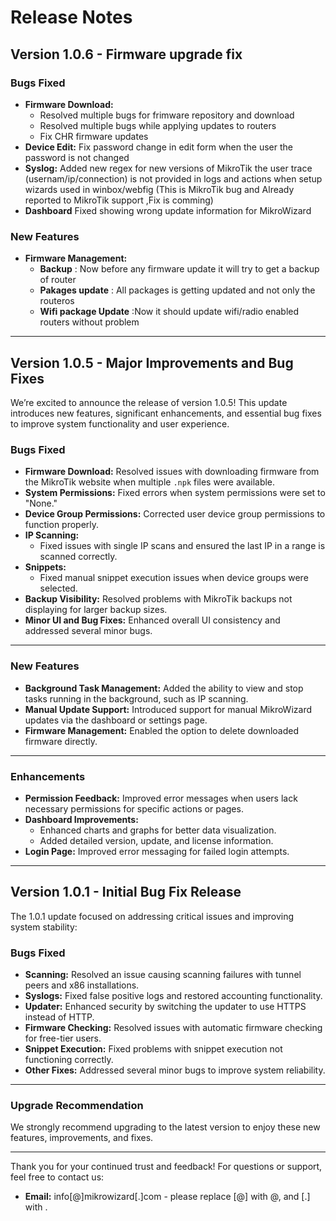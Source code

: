 
# Release Notes  
## Version 1.0.6 - Firmware upgrade fix  

### Bugs Fixed  

- **Firmware Download:** 
  - Resolved multiple bugs for frimware repository and download
  - Resolved multiple bugs while applying updates to routers
  - Fix CHR firmware updates
- **Device Edit:** Fix password change in edit form when the user the password is not changed
- **Syslog:** Added new regex for new versions of MikroTik the user trace (usernam/ip/connection) is not provided in logs and actions when setup wizards used in winbox/webfig (This is MikroTik bug and Already reported to MikroTik support ,Fix is comming)
- **Dashboard** Fixed showing wrong update information for MikroWizard
### New Features  
- **Firmware Management:** 
  - **Backup** : Now before any firmware update it will try to get a backup of router
  - **Pakages update** : All packages is getting updated and not only the routeros
  - **Wifi package  Update** :Now it should update wifi/radio enabled routers without problem

---
## Version 1.0.5 - Major Improvements and Bug Fixes  

We’re excited to announce the release of version 1.0.5! This update introduces new features, significant enhancements, and essential bug fixes to improve system functionality and user experience.  

### Bugs Fixed  

- **Firmware Download:** Resolved issues with downloading firmware from the MikroTik website when multiple `.npk` files were available.  
- **System Permissions:** Fixed errors when system permissions were set to "None."  
- **Device Group Permissions:** Corrected user device group permissions to function properly.  
- **IP Scanning:**  
  - Fixed issues with single IP scans and ensured the last IP in a range is scanned correctly.
- **Snippets:**  
  - Fixed manual snippet execution issues when device groups were selected.  
- **Backup Visibility:** Resolved problems with MikroTik backups not displaying for larger backup sizes.  
- **Minor UI and Bug Fixes:** Enhanced overall UI consistency and addressed several minor bugs.  

---

### New Features  

- **Background Task Management:** Added the ability to view and stop tasks running in the background, such as IP scanning.  
- **Manual Update Support:** Introduced support for manual MikroWizard updates via the dashboard or settings page.  
- **Firmware Management:** Enabled the option to delete downloaded firmware directly.  

---

### Enhancements  

- **Permission Feedback:** Improved error messages when users lack necessary permissions for specific actions or pages.  
- **Dashboard Improvements:**  
  - Enhanced charts and graphs for better data visualization.  
  - Added detailed version, update, and license information.  
- **Login Page:** Improved error messaging for failed login attempts.  

---

## Version 1.0.1 - Initial Bug Fix Release  

The 1.0.1 update focused on addressing critical issues and improving system stability:  

### Bugs Fixed  

- **Scanning:** Resolved an issue causing scanning failures with tunnel peers and x86 installations.  
- **Syslogs:** Fixed false positive logs and restored accounting functionality.  
- **Updater:** Enhanced security by switching the updater to use HTTPS instead of HTTP.  
- **Firmware Checking:** Resolved issues with automatic firmware checking for free-tier users.  
- **Snippet Execution:** Fixed problems with snippet execution not functioning correctly.  
- **Other Fixes:** Addressed several minor bugs to improve system reliability.  

---

### Upgrade Recommendation  

We strongly recommend upgrading to the latest version to enjoy these new features, improvements, and fixes.  

---

Thank you for your continued trust and feedback! For questions or support, feel free to contact us:  

- **Email:** info[@]mikrowizard[.]com - please replace [@] with @, and [.] with .